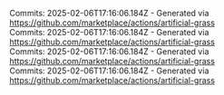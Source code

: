 Commits: 2025-02-06T17:16:06.184Z - Generated via https://github.com/marketplace/actions/artificial-grass
<br>
Commits: 2025-02-06T17:16:06.184Z - Generated via https://github.com/marketplace/actions/artificial-grass
<br>
Commits: 2025-02-06T17:16:06.184Z - Generated via https://github.com/marketplace/actions/artificial-grass
<br>
Commits: 2025-02-06T17:16:06.184Z - Generated via https://github.com/marketplace/actions/artificial-grass
<br>
